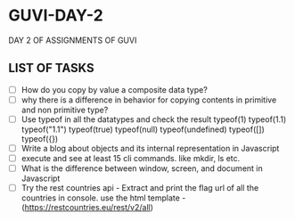 # GUVI-DAY-2
DAY 2 OF ASSIGNMENTS OF GUVI

## LIST OF TASKS

- [ ] How do you copy by value a composite data type?
- [ ] why there is a difference in behavior for copying contents in primitive and non primitive type? 
- [ ] Use typeof in all the datatypes and check the result
        typeof(1)
        typeof(1.1)
        typeof("1.1")
        typeof(true)
        typeof(null)
        typeof(undefined)
        typeof([])
        typeof({})
- [ ] Write a blog about objects and its internal representation in Javascript
- [ ] execute and see at least 15 cli commands. like mkdir, ls etc.
- [ ] What is the difference between window, screen, and document in Javascript
- [ ] Try the rest countries api - Extract and print the flag url of all the countries in console. use the html template - (https://restcountries.eu/rest/v2/all)
